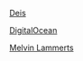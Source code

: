 [Deis](http://deis.io)

[DigitalOcean](https://www.digitalocean.com/)

[Melvin Lammerts](http://dokku.net)
